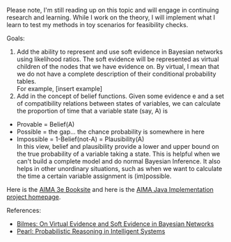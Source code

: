Please note, I'm still reading up on this topic and will engage in continuing research and learning. While I work on the theory, I will implement what I learn to test my methods in toy scenarios for feasibility checks.

Goals:

1. Add the ability to represent and use soft evidence in Bayesian networks using likelihood ratios.  The soft evidence will be represented as virtual children of the nodes that we have evidence on.  By virtual, I mean that we do not have a complete description of their conditional probability tables.  
For example, [insert example]
2. Add in the concept of belief functions.  Given some evidence e and a set of compatibility relations between states of variables, we can calculate the proportion of time that a variable state (say, A) is 
 * Provable = Belief(A)
 * Possible = the gap... the chance probability is somewhere in here
 * Impossible = 1-Belief(not-A) = Plausibility(A)  
In this view, belief and plausibility provide a lower and upper bound on the true probability of a variable taking a state.  This is helpful when we can't build a complete model and do normal Bayesian Inference.  It also helps in other unordinary situations, such as when we want to calculate the time a certain variable assignment is (im)possible.

Here is the [AIMA 3e Booksite][aima-home] and here is the [AIMA Java Implementation project homepage][aima-java].  

References:

* [Bilmes: On Virtual Evidence and Soft Evidence in Bayesian Networks](https://www.ee.washington.edu/techsite/papers/documents/UWEETR-2004-0016.pdf)
* [Pearl: Probabilistic Reasoning in Intelligent Systems](http://books.google.com/books?id=AvNID7LyMusC)

[aima-home]: http://aima.cs.berkeley.edu/
[aima-java]: http://code.google.com/p/aima-java/